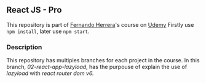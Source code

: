 ## React JS - Pro 
This repository is part of [Fernando Herrera](https://fernando-herrera.com/)'s course on [Udemy](https://www.udemy.com/course/react-pro/)
Firstly use `npm install`, later use `npm start`.

### Description
This repository has multiples branches for each project in the course. In this branch, *02-react-app-lazyload*, has the purpouse of explain
the use of *lazyload* with *react router dom v6.*
